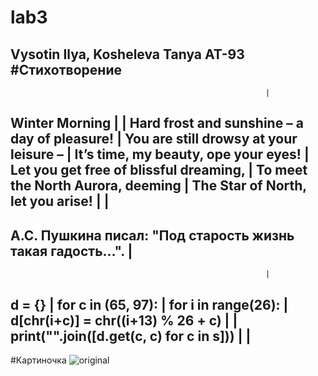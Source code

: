 # lab3
Vysotin Ilya, Kosheleva Tanya AT-93
#Стихотворение
--------------------------------------------------------------
                                                             |
Winter Morning                                               |
                                                             |
Hard frost and sunshine – a day of pleasure!                 |
You are still drowsy at your leisure –                       |
It’s time, my beauty, ope your eyes!                         |
Let you get free of blissful dreaming,                       |
To meet the North Aurora, deeming                            |
The Star of North, let you arise!                            |
                                                             |
--------------------------------------------------------------
А.С. Пушкина писал: "Под старость жизнь такая гадость...".   |
--------------------------------------------------------------
                                                             |
d = {}                                                       |
for c in (65, 97):                                           |
    for i in range(26):                                      |
        d[chr(i+c)] = chr((i+13) % 26 + c)                   |
                                                             |
print("".join([d.get(c, c) for c in s]))                     |
                                                             |
-------------------------------------------------------------- 

#Картиночка
![original](https://user-images.githubusercontent.com/105457873/168159706-707b85c8-cbfd-4b78-85f6-347120fb45b8.jpg)
